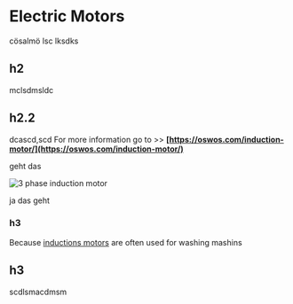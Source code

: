 # Electric Motors
cösalmö lsc lksdks 

## h2
mclsdmsldc

## h2.2
dcascd,scd
For more information go to >> **[https://oswos.com/induction-motor/](https://oswos.com/induction-motor/)**

geht das

![3 phase induction motor](https://oswos.com/wp-content/uploads/2023/02/3-phase-AC-induction-motor-function.webp)

ja das geht

### h3
Because [inductions motors](https://oswos.com/induction-motor/) are often used for washing mashins 

## h3
scdlsmacdmsm
